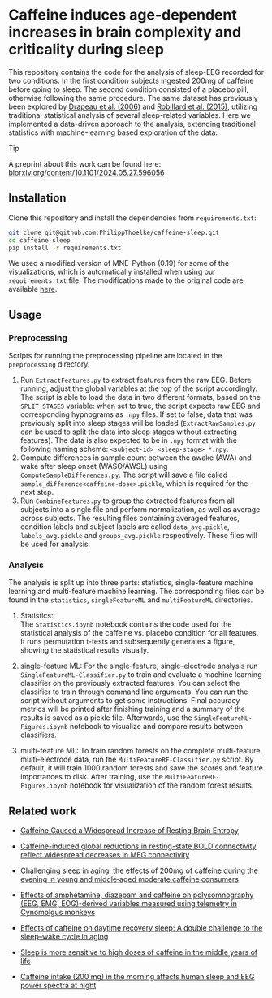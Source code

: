 # Caffeine induces age-dependent increases in brain complexity and criticality during sleep
This repository contains the code for the analysis of sleep-EEG recorded for two conditions. In the first condition subjects ingested 200mg of caffeine before going to sleep. The second condition consisted of a placebo pill, otherwise following the same procedure. The same dataset has previously been explored by [Drapeau et al. (2006)](https://doi.org/10.1111/j.1365-2869.2006.00518.x) and [Robillard et al. (2015)](https://doi.org/10.1177%2F0269881115575535), utilizing traditional statistical analysis of several sleep-related variables. Here we implemented a data-driven approach to the analysis, extending traditional statistics with machine-learning based exploration of the data.

> [!TIP]
> A preprint about this work can be found here: [biorxiv.org/content/10.1101/2024.05.27.596056](https://www.biorxiv.org/content/10.1101/2024.05.27.596056)

## Installation
Clone this repository and install the dependencies from `requirements.txt`:
```bash
git clone git@github.com:PhilippThoelke/caffeine-sleep.git
cd caffeine-sleep
pip install -r requirements.txt
```
We used a modified version of MNE-Python (0.19) for some of the visualizations, which is automatically installed when using our `requirements.txt` file. The modifications made to the original code are available [here](https://github.com/PhilippThoelke/mne-python.git).

## Usage
### Preprocessing
Scripts for running the preprocessing pipeline are located in the `preprocessing` directory.
1. Run `ExtractFeatures.py` to extract features from the raw EEG. Before running, adjust the global variables at the top of the script accordingly. The script is able to load the data in two different formats, based on the `SPLIT_STAGES` variable: when set to true, the script expects raw EEG and corresponding hypnograms as `.npy` files. If set to false, data that was previously split into sleep stages will be loaded (`ExtractRawSamples.py` can be used to split the data into sleep stages without extracting features). The data is also expected to be in `.npy` format with the following naming scheme: `<subject-id>_<sleep-stage>_*.npy`.
2. Compute differences in sample count between the awake (AWA) and wake after sleep onset (WASO/AWSL) using `ComputeSampleDifferences.py`. The script will save a file called `sample_difference<caffeine-dose>.pickle`, which is required for the next step.
3. Run `CombineFeatures.py` to group the extracted features from all subjects into a single file and perform normalization, as well as average across subjects. The resulting files containing averaged features, condition labels and subject labels are called `data_avg.pickle`, `labels_avg.pickle` and `groups_avg.pickle` respectively. These files will be used for analysis.

### Analysis
The analysis is split up into three parts: statistics, single-feature machine learning and multi-feature machine learning. The corresponding files can be found in the `statistics`, `singleFeatureML` and `multiFeatureML` directories.
1. Statistics:\
The `Statistics.ipynb` notebook contains the code used for the statistical analysis of the caffeine vs. placebo condition for all features. It runs permutation t-tests and subsequently generates a figure, showing the statistical results visually.

2. single-feature ML:
For the single-feature, single-electrode analysis run `SingleFeatureML-Classifier.py` to train and evaluate a machine learning classifier on the previously extracted features. You can select the classifier to train through command line arguments. You can run the script without arguments to get some instructions. Final accuracy metrics will be printed after finishing training and a summary of the results is saved as a pickle file. Afterwards, use the `SingleFeatureML-Figures.ipynb` notebook to visualize and compare results between classifiers.

3. multi-feature ML:
To train random forests on the complete multi-feature, multi-electrode data, run the `MultiFeatureRF-Classifier.py` script. By default, it will train 1000 random forests and save the scores and feature importances to disk. After training, use the `MultiFeatureRF-Figures.ipynb` notebook for visualization of the random forest results.

## Related work
- [Caffeine Caused a Widespread Increase of Resting Brain Entropy](https://www.nature.com/articles/s41598-018-21008-6)

- [Caffeine-induced global reductions in resting-state BOLD connectivity reflect widespread decreases in MEG connectivity](https://www.frontiersin.org/articles/10.3389/fnhum.2013.00063/full)

- [Challenging sleep in aging: the effects of 200mg of caffeine during the evening in young and middle‐aged moderate caffeine consumers](https://onlinelibrary.wiley.com/doi/full/10.1111/j.1365-2869.2006.00518.x)

- [Effects of amphetamine, diazepam and caffeine on polysomnography (EEG, EMG, EOG)-derived variables measured using telemetry in Cynomolgus monkeys](https://reader.elsevier.com/reader/sd/pii/S1056871914002159?token=84C565DED7C251D79BAC82A61144C97174EA8B815C963E8E71A6BA54FC9A05544384B0932C822E41EDC09FF44C0A7419)

- [Effects of caffeine on daytime recovery sleep: A double challenge to the sleep–wake cycle in aging](https://www.sciencedirect.com/science/article/pii/S1389945709000094)

- [Sleep is more sensitive to high doses of caffeine in the middle years of life](https://journals.sagepub.com/doi/full/10.1177/0269881115575535?url_ver=Z39.88-2003&rfr_id=ori%3Arid%3Acrossref.org&rfr_dat=cr_pub%3Dpubmed)

- [Caffeine intake (200 mg) in the morning affects human sleep and EEG power spectra at night](https://www.sciencedirect.com/science/article/pii/000689939500040W?ref=cra_js_challenge&fr=RR-1)
